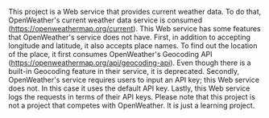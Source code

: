 This project is a Web service that provides current weather data. To do that, OpenWeather's current weather data service is consumed (https://openweathermap.org/current). 
This Web service has some features that OpenWeather's service does not have. First, in addition to accepting longitude and latitude, it also accepts place names. 
To find out the location of the place, it first consumes OpenWeather's Geocoding API (https://openweathermap.org/api/geocoding-api). Even though there is a built-in 
Geocoding feature in their service, it is deprecated. Secondly, OpenWeather's service requires users to input an API key; this Web service does not. 
In this case it uses the default API key. Lastly, this Web service logs the requests in terms of their API keys. Please note that this project is not a project that
competes with OpenWeather. It is just a learning project.
